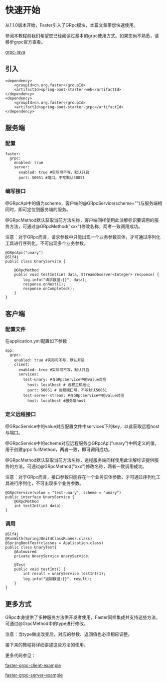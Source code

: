 # 快速开始

从1.1.0版本开始，Faster引入了GRpc模块，本篇文章带您快速使用。

参阅本教程前我们希望您已经阅读过基本的grpc使用方式。如果您尚不熟悉，请移步grpc官方查看。

[grpc-java](https://grpc.io/docs/tutorials/basic/java.html)


## 引入

```
<dependency>
    <groupId>cn.org.faster</groupId>
    <artifactId>spring-boot-starter-web</artifactId>
</dependency>
<dependency>
    <groupId>cn.org.faster</groupId>
    <artifactId>spring-boot-starter-grpc</artifactId>
</dependency>
```

## 服务端

### 配置

```
faster:
  grpc:
    enabled: true
    server:
      enabled: true #实际可不写，默认开启
      port: 50051 #端口，不写默认50051
```

### 编写接口

@GRpcApi中的值为scheme，客户端的@GRpcService(scheme="")与服务端相同时，即可定位到服务端的服务。

@GRpcMethod默认获取当前方法名称，客户端同样使用此注解标识要调用的服务方法，可通过@GRpcMethod("xxx")修改名称，两者一致调用成功。

注意：对于GRpc而言，请求参数中只能出现一个业务参数实体，才可通过序列化工具进行序列化，不可出现多个业务参数。

```
@GRpcApi("unary")
@Slf4j
public class UnaryService {

    @GRpcMethod
    public void testInt(int data, StreamObserver<Integer> response) {
        log.info("请求数据:{}", data);
        response.onNext(1);
        response.onCompleted();
    }
}
```


## 客户端

### 配置文件

在application.yml配置如下参数：

```
app:
  grpc:
    enabled: true #实际可不写，默认开启
    client:
      enabled: true #实际可不写，默认开启
      services:
        test-unary: #与GRpcService中的value对应
          host: localhost # 远程主机地址
          port: 50051 # 远程端口号，不写默认50051
        test-server-stream: #与GRpcService中的value对应
          host: localhost #服务端host
```

### 定义远程接口

@GRpcService中的value对应配置文件中services下的key，以此获取远程host与端口。

@GRpcService中的scheme对应远程服务@GRpcApi("unary")中所定义的值，用于创建grpc fullMethod，两者一致，即可调用成功。

@GRpcMethod默认获取当前方法名称，远程服务端同样使用此注解标识提供服务的方法，可通过@GRpcMethod("xxx")修改名称，两者一致调用成功。

注意：对于GRpc而言，接口参数只能存在一个业务实体参数，才可通过序列化工具进行序列化，不可出现多个业务参数。


```
@GRpcService(value = "test-unary", scheme = "unary")
public interface UnaryService {
    @GRpcMethod
    int testInt(int data);
}
```

### 调用

```
@Slf4j
@RunWith(SpringJUnit4ClassRunner.class)
@SpringBootTest(classes = Application.class)
public class UnaryTest{
    @Autowired
    private UnaryService unaryService;

    @Test
    public void testInt() {
        int result = unaryService.testInt(1);
        log.info("返回数据:{}", result);
    }
}
```



## 更多方式

GRpc本身提供了多种服务方法供开发者使用，Faster同样集成并支持这些方法，可通过@GrpcMethod中的type进行修改。

注意：当type做出改变后，对应的参数、返回值也必须相应调整。

接下来的教程将详细讲述这些方法的使用。

更多代码参见：

[faster-grpc-client-example](https://github.com/faster-framework/faster-framework-test/tree/master/faster-framework-test-grpc-client)

[faster-grpc-server-example](https://github.com/faster-framework/faster-framework-test/tree/master/faster-framework-test-grpc-server)

